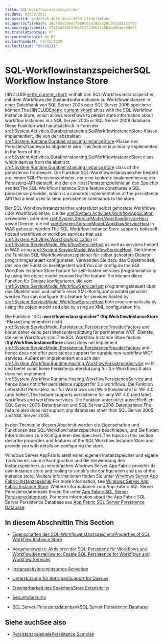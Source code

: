 ```yaml
---
title: SQL-Workflowinstanzspeicher
ms.date: 03/30/2017
ms.assetid: 8cd2f8a5-4bf8-46ea-8909-c7fdb314fabc
ms.openlocfilehash: 38cf83ebb8417009c6aa205aa29cd633d1232f0a
ms.sourcegitcommit: 27a15a55019f6b5f2733961738babe94aec0def3
ms.translationtype: MT
ms.contentlocale: de-DE
ms.lasthandoff: 09/15/2020
ms.locfileid: "90540231"
---
```

# <a name="sql-workflow-instance-store"></a><span data-ttu-id="384be-102">SQL-Workflowinstanzspeicher</span><span class="sxs-lookup"><span data-stu-id="384be-102">SQL Workflow Instance Store</span></span>
<span data-ttu-id="384be-103">[!INCLUDE[netfx_current_short](../../../includes/netfx-current-short-md.md)] enthält den SQL-Workflowinstanzspeicher, mit dem Workflows die Zustandsinformationen zu Workflowinstanzen in einer Datenbank von SQL Server 2005 oder SQL Server 2008 speichern können.</span><span class="sxs-lookup"><span data-stu-id="384be-103">The [!INCLUDE[netfx_current_short](../../../includes/netfx-current-short-md.md)] ships with the SQL Workflow Instance Store, which allows workflows to persist state information about workflow instances in a SQL Server 2005 or SQL Server 2008 database.</span></span> <span data-ttu-id="384be-104">Diese Funktion wird hauptsächlich in Form der <xref:System.Activities.DurableInstancing.SqlWorkflowInstanceStore>-Klasse implementiert, die von der abstrakten <xref:System.Runtime.DurableInstancing.InstanceStore>-Klasse des Persistenzframeworks abgeleitet wird.</span><span class="sxs-lookup"><span data-stu-id="384be-104">This feature is primarily implemented in the form of the <xref:System.Activities.DurableInstancing.SqlWorkflowInstanceStore> class, which derives from the abstract <xref:System.Runtime.DurableInstancing.InstanceStore> class of the persistence framework.</span></span> <span data-ttu-id="384be-105">Die Funktion SQL-Workflowinstanzspeicher besteht aus einem SQL-Persistenzanbieter, der eine konkrete Implementierung der Persistenz-API darstellt, mit der ein Host Persistenzbefehle an den Speicher sendet.</span><span class="sxs-lookup"><span data-stu-id="384be-105">The SQL Workflow Instance Store feature constitutes a SQL persistence provider, which is a concrete implementation of the persistence API that a host uses to send persistence commands to the store.</span></span>  
  
 <span data-ttu-id="384be-106">Der SQL-Workflowinstanzspeicher unterstützt selbst gehostete Workflows oder Workflowdienste, die die <xref:System.Activities.WorkflowApplication> verwenden, oder den <xref:System.ServiceModel.WorkflowServiceHost> sowie Dienste, die mit <xref:System.ServiceModel.WorkflowServiceHost> in WAS gehostet werden.</span><span class="sxs-lookup"><span data-stu-id="384be-106">The SQL Workflow Instance Store supports both self-hosted workflows or workflow services that use <xref:System.Activities.WorkflowApplication> or <xref:System.ServiceModel.WorkflowServiceHost> as well as services hosted in WAS using <xref:System.ServiceModel.WorkflowServiceHost>.</span></span> <span data-ttu-id="384be-107">Sie können die Funktion SQL-Workflowinstanzspeicher für selbst gehostete Dienste programmgesteuert konfigurieren. Verwenden Sie dazu das Objektmodell, das von der Funktion bereitgestellt wird.</span><span class="sxs-lookup"><span data-stu-id="384be-107">You can configure the SQL Workflow Instance Store feature for self-hosted services programmatically by using the object model exposed by the feature.</span></span> <span data-ttu-id="384be-108">Sie können diese Funktion für Dienste konfigurieren, die vom <xref:System.ServiceModel.WorkflowServiceHost> programmgesteuert über das Objektmodell und mithilfe einer XML-Konfigurationsdatei gehostet werden.</span><span class="sxs-lookup"><span data-stu-id="384be-108">You can configure this feature for services hosted by <xref:System.ServiceModel.WorkflowServiceHost> both programmatically by using the object model and also by using an XML configuration file.</span></span>  
  
 <span data-ttu-id="384be-109">Die Funktion "SQL-**workflowinstanzspeicher" (SqlWorkflowInstanceStore** -Klasse) implementiert nicht <xref:System.ServiceModel.Persistence.PersistenceProviderFactory> und bietet daher keine persistenzunterstützung für permanente WCF-Dienste, die keine Workflows sind.</span><span class="sxs-lookup"><span data-stu-id="384be-109">The SQL Workflow Instance Store feature (**SqlWorkflowInstanceStore** class) does not implement <xref:System.ServiceModel.Persistence.PersistenceProviderFactory> and hence does not offer persistence support for durable non-workflow WCF services.</span></span> <span data-ttu-id="384be-110">Außerdem implementiert er auch den <xref:System.Workflow.Runtime.Hosting.WorkflowPersistenceService> nicht und bietet somit keine Persistenzunterstützung für 3.x-Workflows.</span><span class="sxs-lookup"><span data-stu-id="384be-110">It also does not implement <xref:System.Workflow.Runtime.Hosting.WorkflowPersistenceService> and hence does not offer persistence support for 3.x workflows.</span></span> <span data-ttu-id="384be-111">Die Funktion unterstützt Persistenz nur für Workflows und Workflowdienste für WF 4.0 (und höher).</span><span class="sxs-lookup"><span data-stu-id="384be-111">The feature supports persistence for only WF 4.0 (and later) workflows and workflow services.</span></span> <span data-ttu-id="384be-112">Die Funktion unterstützt ausschließlich SQL Server 2005-Datenbanken und SQL Server 2008-Datenbanken.</span><span class="sxs-lookup"><span data-stu-id="384be-112">The feature also does not support any databases other than SQL Server 2005 and SQL Server 2008.</span></span>  
  
 <span data-ttu-id="384be-113">In den Themen in diesem Abschnitt werden die Eigenschaften und Funktionen des SQL-Workflowinstanzspeichers beschrieben, und Sie finden Informationen zum Konfigurieren des Speichers.</span><span class="sxs-lookup"><span data-stu-id="384be-113">The topics in this section describe properties and features of the SQL Workflow Instance Store and provide you with details on configuring the store.</span></span>  
  
 <span data-ttu-id="384be-114">Windows Server AppFabric stellt einen eigenen Instanzspeicher und eigene Tools bereit, um die Konfiguration und die Verwendung des Instanzspeichers zu vereinfachen.</span><span class="sxs-lookup"><span data-stu-id="384be-114">Windows Server App Fabric provides its own instance store and tooling to simplify the configuration and use of the instance store.</span></span> <span data-ttu-id="384be-115">Weitere Informationen finden Sie unter [Windows Server App Fabric-Instanzspeicher](/previous-versions/appfabric/ff383417(v=azure.10)).</span><span class="sxs-lookup"><span data-stu-id="384be-115">For more information, see [Windows Server App Fabric Instance Store](/previous-versions/appfabric/ff383417(v=azure.10)).</span></span> <span data-ttu-id="384be-116">Weitere Informationen zum App-Fabric SQL Server Persistenzdatenbank finden Sie unter [App Fabric SQL Server Persistenzdatenbank](/previous-versions/appfabric/ee790819(v=azure.10)) .</span><span class="sxs-lookup"><span data-stu-id="384be-116">For more information about the App Fabric SQL Server Persistence Database see [App Fabric SQL Server Persistence Database](/previous-versions/appfabric/ee790819(v=azure.10))</span></span>  
  
## <a name="in-this-section"></a><span data-ttu-id="384be-117">In diesem Abschnitt</span><span class="sxs-lookup"><span data-stu-id="384be-117">In This Section</span></span>  
  
- [<span data-ttu-id="384be-118">Eigenschaften des SQL-Workflowinstanzspeichers</span><span class="sxs-lookup"><span data-stu-id="384be-118">Properties of SQL Workflow Instance Store</span></span>](properties-of-sql-workflow-instance-store.md)  
  
- [<span data-ttu-id="384be-119">Vorgehensweise: Aktivieren der SQL-Persistenz für Workflows und Workflowdienste</span><span class="sxs-lookup"><span data-stu-id="384be-119">How to: Enable SQL Persistence for Workflows and Workflow Services</span></span>](how-to-enable-sql-persistence-for-workflows-and-workflow-services.md)  
  
- [<span data-ttu-id="384be-120">Instanzaktivierung</span><span class="sxs-lookup"><span data-stu-id="384be-120">Instance Activation</span></span>](instance-activation.md)  
  
- [<span data-ttu-id="384be-121">Unterstützung für Abfragen</span><span class="sxs-lookup"><span data-stu-id="384be-121">Support for Queries</span></span>](support-for-queries.md)  
  
- [<span data-ttu-id="384be-122">Erweiterbarkeit des Speichers</span><span class="sxs-lookup"><span data-stu-id="384be-122">Store Extensibility</span></span>](store-extensibility.md)  
  
- [<span data-ttu-id="384be-123">Security</span><span class="sxs-lookup"><span data-stu-id="384be-123">Security</span></span>](security.md)  
  
- [<span data-ttu-id="384be-124">SQL Server-Persistenzdatenbank</span><span class="sxs-lookup"><span data-stu-id="384be-124">SQL Server Persistence Database</span></span>](sql-server-persistence-database.md)  
  
## <a name="see-also"></a><span data-ttu-id="384be-125">Siehe auch</span><span class="sxs-lookup"><span data-stu-id="384be-125">See also</span></span>

- <span data-ttu-id="384be-126">[Persistenzbeispiele](/previous-versions/dotnet/netframework-4.0/dd699769(v=vs.100))</span><span class="sxs-lookup"><span data-stu-id="384be-126">[Persistence Samples](/previous-versions/dotnet/netframework-4.0/dd699769(v=vs.100))</span></span>
